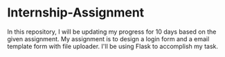 # Internship-Assignment
In this repository, I will be updating my progress for 10 days based on the given assignment.
My assignment is to design a login form and a email template form with file uploader.
I'll be using Flask to accomplish my task.
